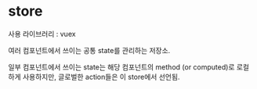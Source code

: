 # store

사용 라이브러리 : vuex

여러 컴포넌트에서 쓰이는 공통 state를 관리하는 저장소.

일부 컴포넌트에서 쓰이는 state는 해당 컴포넌트의 method (or computed)로 로컬하게 사용하지만, 글로벌한 action들은 이 store에서 선언됨.